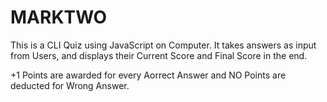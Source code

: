 # MARKTWO

This is a CLI Quiz using JavaScript on Computer.
It takes answers as input from Users, and displays their Current Score and Final Score in the end.

+1 Points are awarded for every Aorrect Answer and
NO Points are deducted for Wrong Answer.
